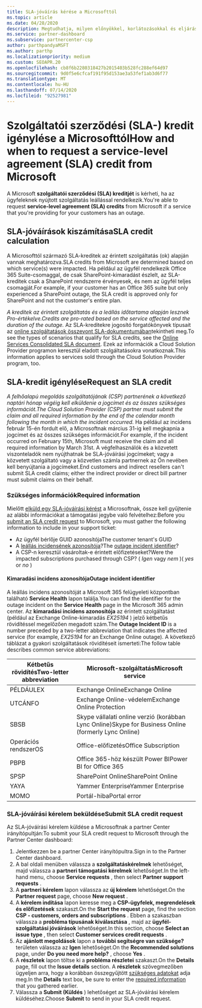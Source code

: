 ```yaml
---
title: SLA-jóváírás kérése a Microsofttól
ms.topic: article
ms.date: 04/28/2020
description: Megtudhatja, milyen előnyökkel, korlátozásokkal és eljárásokkal igényelhet szolgáltatói szerződést (SLA) a Microsofttól, ha az ügyfelek szolgáltatás-kimaradást tapasztalnak.
ms.service: partner-dashboard
ms.subservice: partnercenter-csp
author: parthpandyaMSFT
ms.author: parthp
ms.localizationpriority: medium
ms.custom: SEOAPR.20
ms.openlocfilehash: cb8f6b2280318427b2015403b528fc288ef64d97
ms.sourcegitcommit: 9d0f5e6cfcaf191f95d153ae3a53fef1ab3d6f77
ms.translationtype: MT
ms.contentlocale: hu-HU
ms.lasthandoff: 07/14/2020
ms.locfileid: "92527981"
---
```

# <a name="how-and-when-to-request-a-service-level-agreement-sla-credit-from-microsoft"></a><span data-ttu-id="f45e1-103">Szolgáltatói szerződési (SLA-) kredit igénylése a Microsofttól</span><span class="sxs-lookup"><span data-stu-id="f45e1-103">How and when to request a service-level agreement (SLA) credit from Microsoft</span></span>

<span data-ttu-id="f45e1-104">A Microsoft **szolgáltatói szerződési (SLA) kreditjét** is kérheti, ha az ügyfeleknek nyújtott szolgáltatás leállással rendelkezik.</span><span class="sxs-lookup"><span data-stu-id="f45e1-104">You're able to request **service-level agreement (SLA) credits** from Microsoft if a service that you're providing for your customers has an outage.</span></span>

## <a name="sla-credit-calculation"></a><span data-ttu-id="f45e1-105">SLA-jóváírások kiszámítása</span><span class="sxs-lookup"><span data-stu-id="f45e1-105">SLA credit calculation</span></span>

<span data-ttu-id="f45e1-106">A Microsofttól származó SLA-kreditek az érintett szolgáltatás (ok) alapján vannak meghatározva.</span><span class="sxs-lookup"><span data-stu-id="f45e1-106">SLA credits from Microsoft are determined based on which service(s) were impacted.</span></span> <span data-ttu-id="f45e1-107">Ha például az ügyfél rendelkezik Office 365 Suite-csomaggal, de csak SharePoint-kimaradást észlelt, az SLA-kreditek csak a SharePoint rendszerre érvényesek, és nem az ügyfél teljes csomagját.</span><span class="sxs-lookup"><span data-stu-id="f45e1-107">For example, if your customer has an Office 365 suite but only experienced a SharePoint outage, the SLA credit is approved only for SharePoint and not the customer's entire plan.</span></span>

<span data-ttu-id="f45e1-108">*A kreditek az érintett szolgáltatás és a leállás időtartama alapján lesznek Pro-értékelve.*</span><span class="sxs-lookup"><span data-stu-id="f45e1-108">*Credits are pro-rated based on the service affected and the duration of the outage.*</span></span> <span data-ttu-id="f45e1-109">Az SLA-kreditekre jogosító forgatókönyvek típusait az [online szolgáltatások összevont SLA-dokumentumában](http://www.microsoftvolumelicensing.com/DocumentSearch.aspx?Mode=3&DocumentTypeId=37)tekintheti meg.</span><span class="sxs-lookup"><span data-stu-id="f45e1-109">To see the types of scenarios that qualify for SLA credits, see the [Online Services Consolidated SLA document](http://www.microsoftvolumelicensing.com/DocumentSearch.aspx?Mode=3&DocumentTypeId=37).</span></span> <span data-ttu-id="f45e1-110">Ezek az információk a Cloud Solution Provider programon keresztül eladott szolgáltatásokra vonatkoznak.</span><span class="sxs-lookup"><span data-stu-id="f45e1-110">This information applies to services sold through the Cloud Solution Provider program, too.</span></span>

## <a name="request-an-sla-credit"></a><span data-ttu-id="f45e1-111">SLA-kredit igénylése</span><span class="sxs-lookup"><span data-stu-id="f45e1-111">Request an SLA credit</span></span>

<span data-ttu-id="f45e1-112">*A felhőalapú megoldás szolgáltatójának (CSP) partnerének a következő naptári hónap végéig kell elküldenie a jogcímet és az összes szükséges információt.*</span><span class="sxs-lookup"><span data-stu-id="f45e1-112">*The Cloud Solution Provider (CSP) partner must submit the claim and all required information by the end of the calendar month following the month in which the incident occurred.*</span></span> <span data-ttu-id="f45e1-113">Ha például az incidens február 15-én fordult elő, a Microsoftnak március 31-ig kell megkapnia a jogcímet és az összes szükséges információt.</span><span class="sxs-lookup"><span data-stu-id="f45e1-113">For example, if the incident occurred on February 15th, Microsoft must receive the claim and all required information by March 31st.</span></span> <span data-ttu-id="f45e1-114">A végfelhasználók és a közvetett viszonteladók nem nyújthatnak be SLA-jóváírási jogcímeket; vagy a közvetett szolgáltató vagy a közvetlen számla partnernek az Ön nevében kell benyújtania a jogcímeket.</span><span class="sxs-lookup"><span data-stu-id="f45e1-114">End customers and indirect resellers can't submit SLA credit claims; either the indirect provider or direct bill partner must submit claims on their behalf.</span></span>

### <a name="required-information"></a><span data-ttu-id="f45e1-115">Szükséges információk</span><span class="sxs-lookup"><span data-stu-id="f45e1-115">Required information</span></span>

<span data-ttu-id="f45e1-116">Mielőtt [elküld egy SLA-jóváírási kérést](#submit-sla-credit-request) a Microsoftnak, össze kell gyűjtenie az alábbi információkat a támogatási jegybe való felvételhez:</span><span class="sxs-lookup"><span data-stu-id="f45e1-116">Before you [submit an SLA credit request](#submit-sla-credit-request) to Microsoft, you must gather the following information to include in your support ticket:</span></span>

- <span data-ttu-id="f45e1-117">Az ügyfél bérlője GUID azonosítója</span><span class="sxs-lookup"><span data-stu-id="f45e1-117">The customer tenant's GUID</span></span>
- <span data-ttu-id="f45e1-118">A [leállás incidensének azonosítója](#outage-incident-identifier)?</span><span class="sxs-lookup"><span data-stu-id="f45e1-118">The [outage incident identifier](#outage-incident-identifier)?</span></span>
- <span data-ttu-id="f45e1-119">A CSP-n keresztül vásároltak-e érintett előfizetéseket?</span><span class="sxs-lookup"><span data-stu-id="f45e1-119">Were the impacted subscriptions purchased through CSP?</span></span> <span data-ttu-id="f45e1-120">( *Igen* vagy *nem* )</span><span class="sxs-lookup"><span data-stu-id="f45e1-120">( *yes* or *no* )</span></span>

#### <a name="outage-incident-identifier"></a><span data-ttu-id="f45e1-121">Kimaradási incidens azonosítója</span><span class="sxs-lookup"><span data-stu-id="f45e1-121">Outage incident identifier</span></span>

<span data-ttu-id="f45e1-122">A leállás incidens azonosítóját a Microsoft 365 felügyeleti központban található **Service Health** lapon találja.</span><span class="sxs-lookup"><span data-stu-id="f45e1-122">You can find the identifier for the outage incident on the **Service Health** page in the Microsoft 365 admin center.</span></span> <span data-ttu-id="f45e1-123">Az **kimaradási incidens azonosítója** az érintett szolgáltatást (például az Exchange Online-kimaradás *EX25194* ) jelző kétbetűs rövidítéssel megelőzően megadott szám.</span><span class="sxs-lookup"><span data-stu-id="f45e1-123">The **Outage Incident ID** is a number preceded by a two-letter abbreviation that indicates the affected service (for example, *EX25194* for an Exchange Online outage).</span></span> <span data-ttu-id="f45e1-124">A következő táblázat a gyakori szolgáltatások rövidítéseit ismerteti:</span><span class="sxs-lookup"><span data-stu-id="f45e1-124">The follow table describes common service abbreviations:</span></span>

| <span data-ttu-id="f45e1-125">Kétbetűs rövidítés</span><span class="sxs-lookup"><span data-stu-id="f45e1-125">Two-letter abbreviation</span></span> | <span data-ttu-id="f45e1-126">Microsoft-szolgáltatás</span><span class="sxs-lookup"><span data-stu-id="f45e1-126">Microsoft service</span></span> |
| ----------------------- | ----------------- |
| <span data-ttu-id="f45e1-127">PÉLDÁUL</span><span class="sxs-lookup"><span data-stu-id="f45e1-127">EX</span></span> | <span data-ttu-id="f45e1-128">Exchange Online</span><span class="sxs-lookup"><span data-stu-id="f45e1-128">Exchange Online</span></span> |
| <span data-ttu-id="f45e1-129">UTCÁN</span><span class="sxs-lookup"><span data-stu-id="f45e1-129">FO</span></span> | <span data-ttu-id="f45e1-130">Exchange Online-védelem</span><span class="sxs-lookup"><span data-stu-id="f45e1-130">Exchange Online Protection</span></span> |
| <span data-ttu-id="f45e1-131">SB</span><span class="sxs-lookup"><span data-stu-id="f45e1-131">SB</span></span> | <span data-ttu-id="f45e1-132">Skype vállalati online verzió (korábban Lync Online)</span><span class="sxs-lookup"><span data-stu-id="f45e1-132">Skype for Business Online (formerly Lync Online)</span></span> |
| <span data-ttu-id="f45e1-133">Operációs rendszer</span><span class="sxs-lookup"><span data-stu-id="f45e1-133">OS</span></span> | <span data-ttu-id="f45e1-134">Office-előfizetés</span><span class="sxs-lookup"><span data-stu-id="f45e1-134">Office Subscription</span></span> |
| <span data-ttu-id="f45e1-135">PB</span><span class="sxs-lookup"><span data-stu-id="f45e1-135">PB</span></span> | <span data-ttu-id="f45e1-136">Office 365-höz készült Power BI</span><span class="sxs-lookup"><span data-stu-id="f45e1-136">Power BI for Office 365</span></span> |
| <span data-ttu-id="f45e1-137">SP</span><span class="sxs-lookup"><span data-stu-id="f45e1-137">SP</span></span> | <span data-ttu-id="f45e1-138">SharePoint Online</span><span class="sxs-lookup"><span data-stu-id="f45e1-138">SharePoint Online</span></span> |
| <span data-ttu-id="f45e1-139">YA</span><span class="sxs-lookup"><span data-stu-id="f45e1-139">YA</span></span> | <span data-ttu-id="f45e1-140">Yammer Enterprise</span><span class="sxs-lookup"><span data-stu-id="f45e1-140">Yammer Enterprise</span></span> |
| <span data-ttu-id="f45e1-141">MO</span><span class="sxs-lookup"><span data-stu-id="f45e1-141">MO</span></span> | <span data-ttu-id="f45e1-142">Portál-hiba</span><span class="sxs-lookup"><span data-stu-id="f45e1-142">Portal error</span></span> |

### <a name="submit-sla-credit-request"></a><span data-ttu-id="f45e1-143">SLA-jóváírási kérelem beküldése</span><span class="sxs-lookup"><span data-stu-id="f45e1-143">Submit SLA credit request</span></span>

<span data-ttu-id="f45e1-144">Az SLA-jóváírási kérelem küldése a Microsoftnak a partner Center irányítópultján:</span><span class="sxs-lookup"><span data-stu-id="f45e1-144">To submit your SLA credit request to Microsoft through the Partner Center dashboard:</span></span>

1. <span data-ttu-id="f45e1-145">Jelentkezzen be a partner Center irányítópultra.</span><span class="sxs-lookup"><span data-stu-id="f45e1-145">Sign in to the Partner Center dashboard.</span></span>
2. <span data-ttu-id="f45e1-146">A bal oldali menüben válassza a **szolgáltatáskérelmek** lehetőséget, majd válassza a **partneri támogatási kérelmek** lehetőséget.</span><span class="sxs-lookup"><span data-stu-id="f45e1-146">In the left-hand menu, choose **Service requests** , then select **Partner support requests** .</span></span>
3. <span data-ttu-id="f45e1-147">A **partneri kérelem** lapon válassza az **új kérelem** lehetőséget.</span><span class="sxs-lookup"><span data-stu-id="f45e1-147">On the **Partner request** page, choose **New request** .</span></span>
4. <span data-ttu-id="f45e1-148">A **kérelem indítása** lapon keresse meg a **CSP-ügyfelek, megrendelések és előfizetések** szakaszt.</span><span class="sxs-lookup"><span data-stu-id="f45e1-148">On the **Start the request** page, find the section **CSP - customers, orders and subscriptions** .</span></span> <span data-ttu-id="f45e1-149">Ebben a szakaszban válassza a **probléma típusának kiválasztása** , majd az **ügyfél-szolgáltatási jóváírások** lehetőséget.</span><span class="sxs-lookup"><span data-stu-id="f45e1-149">In this section, choose **Select an issue type** , then select **Customer services credit requests** .</span></span>
5. <span data-ttu-id="f45e1-150">Az **ajánlott megoldások** lapon a **további segítségre van szüksége?** területen válassza az **Igen** lehetőséget.</span><span class="sxs-lookup"><span data-stu-id="f45e1-150">On the **Recommended solutions** page, under **Do you need more help?** , choose **Yes** .</span></span>
6. <span data-ttu-id="f45e1-151">A **részletek** lapon töltse ki a **probléma részletei** szakaszt.</span><span class="sxs-lookup"><span data-stu-id="f45e1-151">On the **Details** page, fill out the **Issue details** section.</span></span> <span data-ttu-id="f45e1-152">A **részletek** szövegmezőben ügyeljen arra, hogy a korábban összegyűjtött [szükséges adatokat](#required-information) adja meg.</span><span class="sxs-lookup"><span data-stu-id="f45e1-152">In the **Details** text box, be sure to enter the [required information](#required-information) that you gathered earlier.</span></span>
7. <span data-ttu-id="f45e1-153">Válassza a **Submit (Küldés** ) lehetőséget az SLA-jóváírási kérelem küldéséhez.</span><span class="sxs-lookup"><span data-stu-id="f45e1-153">Choose **Submit** to send in your SLA credit request.</span></span>
